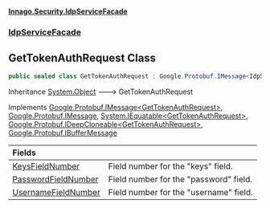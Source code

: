 #### [Innago\.Security\.IdpServiceFacade](../../index.md 'index')
### [IdpServiceFacade](../index.md 'IdpServiceFacade')

## GetTokenAuthRequest Class

```csharp
public sealed class GetTokenAuthRequest : Google.Protobuf.IMessage<IdpServiceFacade.GetTokenAuthRequest>, Google.Protobuf.IMessage, System.IEquatable<IdpServiceFacade.GetTokenAuthRequest>, Google.Protobuf.IDeepCloneable<IdpServiceFacade.GetTokenAuthRequest>, Google.Protobuf.IBufferMessage
```

Inheritance [System\.Object](https://learn.microsoft.com/en-us/dotnet/api/system.object 'System\.Object') &#129106; GetTokenAuthRequest

Implements [Google\.Protobuf\.IMessage&lt;](https://learn.microsoft.com/en-us/dotnet/api/google.protobuf.imessage-1 'Google\.Protobuf\.IMessage\`1')[GetTokenAuthRequest](index.md 'IdpServiceFacade\.GetTokenAuthRequest')[&gt;](https://learn.microsoft.com/en-us/dotnet/api/google.protobuf.imessage-1 'Google\.Protobuf\.IMessage\`1'), [Google\.Protobuf\.IMessage](https://learn.microsoft.com/en-us/dotnet/api/google.protobuf.imessage 'Google\.Protobuf\.IMessage'), [System\.IEquatable&lt;](https://learn.microsoft.com/en-us/dotnet/api/system.iequatable-1 'System\.IEquatable\`1')[GetTokenAuthRequest](index.md 'IdpServiceFacade\.GetTokenAuthRequest')[&gt;](https://learn.microsoft.com/en-us/dotnet/api/system.iequatable-1 'System\.IEquatable\`1'), [Google\.Protobuf\.IDeepCloneable&lt;](https://learn.microsoft.com/en-us/dotnet/api/google.protobuf.ideepcloneable-1 'Google\.Protobuf\.IDeepCloneable\`1')[GetTokenAuthRequest](index.md 'IdpServiceFacade\.GetTokenAuthRequest')[&gt;](https://learn.microsoft.com/en-us/dotnet/api/google.protobuf.ideepcloneable-1 'Google\.Protobuf\.IDeepCloneable\`1'), [Google\.Protobuf\.IBufferMessage](https://learn.microsoft.com/en-us/dotnet/api/google.protobuf.ibuffermessage 'Google\.Protobuf\.IBufferMessage')

| Fields | |
| :--- | :--- |
| [KeysFieldNumber](KeysFieldNumber.md 'IdpServiceFacade\.GetTokenAuthRequest\.KeysFieldNumber') | Field number for the "keys" field\. |
| [PasswordFieldNumber](PasswordFieldNumber.md 'IdpServiceFacade\.GetTokenAuthRequest\.PasswordFieldNumber') | Field number for the "password" field\. |
| [UsernameFieldNumber](UsernameFieldNumber.md 'IdpServiceFacade\.GetTokenAuthRequest\.UsernameFieldNumber') | Field number for the "username" field\. |
